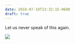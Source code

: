 ```yaml
---
date: 2018-07-18T13:32:15-0600
draft: true
---
```




Let us never speak of this again.

![](/images/2018/317257196a.jpg)



